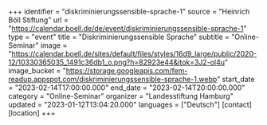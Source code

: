 +++
identifier = "diskriminierungssensible-sprache-1"
source = "Heinrich Böll Stiftung"
url = "https://calendar.boell.de/de/event/diskriminierungssensible-sprache-1"
type = "event"
title = "Diskriminierungssensible Sprache"
subtitle = "Online-Seminar"
image = "https://calendar.boell.de/sites/default/files/styles/16d9_large/public/2020-12/10330365035_1491c36db1_o.png?h=82923e44&itok=3J2-ol4u"
image_bucket = "https://storage.googleapis.com/fem-readup.appspot.com/diskriminierungssensible-sprache-1.webp"
start_date = "2023-02-14T17:00:00.000"
end_date = "2023-02-14T20:00:00.000"
category = "Online-Seminar"
organizer = "Landesstiftung Hamburg"
updated = "2023-01-12T13:04:20.000"
languages = ["Deutsch"]
[contact]
[location]
+++
